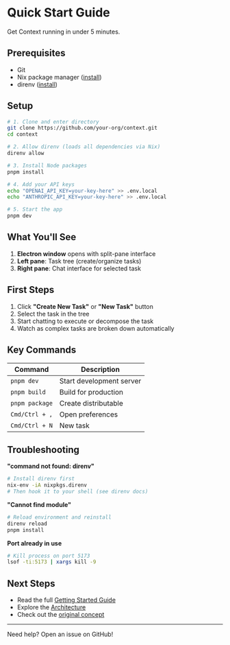 # Quick Start Guide

Get Context running in under 5 minutes.

## Prerequisites

- Git
- Nix package manager ([install](https://nixos.org/download.html))
- direnv ([install](https://direnv.net/docs/installation.html))

## Setup

```bash
# 1. Clone and enter directory
git clone https://github.com/your-org/context.git
cd context

# 2. Allow direnv (loads all dependencies via Nix)
direnv allow

# 3. Install Node packages
pnpm install

# 4. Add your API keys
echo "OPENAI_API_KEY=your-key-here" >> .env.local
echo "ANTHROPIC_API_KEY=your-key-here" >> .env.local

# 5. Start the app
pnpm dev
```

## What You'll See

1. **Electron window** opens with split-pane interface
2. **Left pane**: Task tree (create/organize tasks)
3. **Right pane**: Chat interface for selected task

## First Steps

1. Click **"Create New Task"** or **"New Task"** button
2. Select the task in the tree
3. Start chatting to execute or decompose the task
4. Watch as complex tasks are broken down automatically

## Key Commands

| Command | Description |
|---------|-------------|
| `pnpm dev` | Start development server |
| `pnpm build` | Build for production |
| `pnpm package` | Create distributable |
| `Cmd/Ctrl + ,` | Open preferences |
| `Cmd/Ctrl + N` | New task |

## Troubleshooting

**"command not found: direnv"**
```bash
# Install direnv first
nix-env -iA nixpkgs.direnv
# Then hook it to your shell (see direnv docs)
```

**"Cannot find module"**
```bash
# Reload environment and reinstall
direnv reload
pnpm install
```

**Port already in use**
```bash
# Kill process on port 5173
lsof -ti:5173 | xargs kill -9
```

## Next Steps

- Read the full [Getting Started Guide](./getting-started.md)
- Explore the [Architecture](./architecture.md)
- Check out the [original concept](./concept.md)

---

Need help? Open an issue on GitHub! 